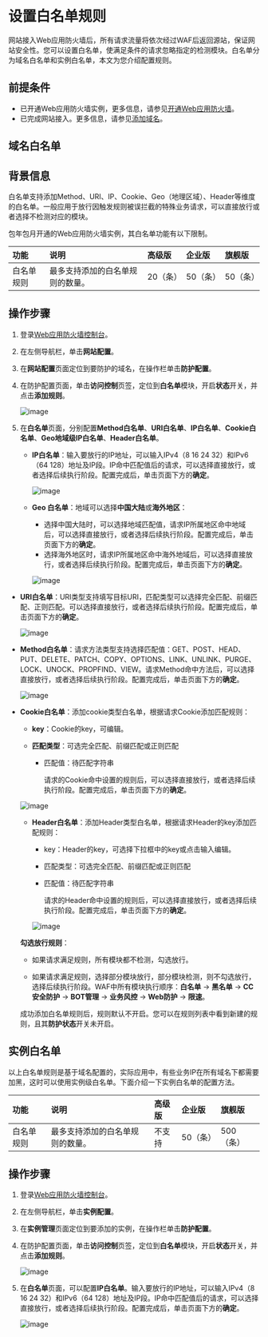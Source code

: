 # 设置白名单规则

网站接入Web应用防火墙后，所有请求流量将依次经过WAF后返回源站，保证网站安全性。您可以设置白名单，使满足条件的请求忽略指定的检测模块。白名单分为域名白名单和实例白名单，本文为您介绍配置规则。

## 前提条件

- 已开通Web应用防火墙实例，更多信息，请参见[开通Web应用防火墙](https://docs.jdcloud.com/cn/web-application-firewall/purchase-process)。
- 已完成网站接入。更多信息，请参见[添加域名](https://docs.jdcloud.com/cn/web-application-firewall/step-1)。

## 域名白名单

## 背景信息

白名单支持添加Method、URI、IP、Cookie、Geo（地理区域）、Header等维度的白名单。一般应用于放行因触发规则被误拦截的特殊业务请求，可以直接放行或者选择不检测对应的模块。

包年包月开通的Web应用防火墙实例，其白名单功能有以下限制。

| 功能       | 说明                             | 高级版   | 企业版   | 旗舰版   |
| :--------- | :------------------------------- | :------- | :------- | :------- |
| 白名单规则 | 最多支持添加的白名单规则的数量。 | 20（条） | 50（条） | 50（条） |

## 操作步骤

1. 登录[Web应用防火墙控制台](https://cloudwaf-console.jdcloud.com/overview/business)。

2. 在左侧导航栏，单击**网站配置**。

3. 在**网站配置**页面定位到要防护的域名，在操作栏单击**防护配置**。

4. 在防护配置页面，单击**访问控制**页签，定位到**白名单**模块，开启**状态**开关，并点击**添加规则**。

   ![image](../../../../../image/WAF/protect-configure/20.White-List.png)

5. 在**白名单**页面，分别配置**Method白名单**、**URI白名单**、**IP白名单**、**Cookie白名单**、**Geo地域级IP白名单**、**Header白名单**。

   - **IP白名单**：输入要放行的IP地址，可以输入IPv4（8 16 24 32）和IPv6（64 128）地址及IP段。IP命中匹配值后的请求，可以选择直接放行，或者选择后续执行阶段。配置完成后，单击页面下方的**确定**。

     ![image](../../../../../image/WAF/protect-configure/23.White-List-IP.png)

   - **Geo 白名单**：地域可以选择**中国大陆**或**海外地区**：

     - 选择中国大陆时，可以选择地域匹配值，请求IP所属地区命中地域后，可以选择直接放行，或者选择后续执行阶段。配置完成后，单击页面下方的**确定**。
     - 选择海外地区时，请求IP所属地区命中海外地域后，可以选择直接放行，或者选择后续执行阶段。配置完成后，单击页面下方的**确定**。
     
     ![image](../../../../../image/WAF/protect-configure/25.White-List-Geo.png)
          

- **URI白名单**：URI类型支持填写目标URI，匹配类型可以选择完全匹配、前缀匹配、正则匹配。可以选择直接放行，或者选择后续执行阶段。配置完成后，单击页面下方的**确定**。
  
  ![image](../../../../../image/WAF/protect-configure/22.White-List-URI.png)
  
- **Method白名单**：请求方法类型支持选择匹配值：GET、POST、HEAD、PUT、DELETE、PATCH、COPY、OPTIONS、LINK、UNLINK、PURGE、LOCK、UNOCK、PROPFIND、VIEW。请求Method命中方法后，可以选择直接放行，或者选择后续执行阶段。配置完成后，单击页面下方的**确定**。
  
  ![image](../../../../../image/WAF/protect-configure/21.White-List-Method.png)
  
- **Cookie白名单**：添加cookie类型白名单，根据请求Cookie添加匹配规则：
  
  - **key**：Cookie的key，可编辑。
  
  - **匹配类型**：可选完全匹配、前缀匹配或正则匹配
  
     - 匹配值：待匹配字符串
  
       请求的Cookie命中设置的规则后，可以选择直接放行，或者选择后续执行阶段。配置完成后，单击页面下方的**确定**。
  
  ![image](../../../../../image/WAF/protect-configure/24.White-List-Cookie.png)
  
   - **Header白名单**：添加Header类型白名单，根据请求Header的key添加匹配规则：
  
     - key：Header的key，可选择下拉框中的key或点击输入编辑。
  
     - 匹配类型：可选完全匹配、前缀匹配或正则匹配
  
     - 匹配值：待匹配字符串
  
       请求的Header命中设置的规则后，可以选择直接放行，或者选择后续执行阶段。配置完成后，单击页面下方的**确定**。
  
     ![image](../../../../../image/WAF/protect-configure/26.White-List-Header.png)
  
   **勾选放行规则**：
  
   - 如果请求满足规则，所有模块都不检测，勾选放行。
  
   - 如果请求满足规则，选择部分模块放行，部分模块检测，则不勾选放行，选择后续执行阶段。WAF中所有模块执行顺序：**白名单** -> **黑名单** -> **CC安全防护** -> **BOT管理** -> **业务风控** -> **Web防护** -> **限速**。
  
   成功添加白名单规则后，规则默认不开启。您可以在规则列表中看到新建的规则，且其**防护状态**开关未开启。



## 实例白名单

以上白名单规则是基于域名配置的，实际应用中，有些业务IP在所有域名下都需要加黑，这时可以使用实例级白名单。下面介绍一下实例白名单的配置方法。

| 功能       | 说明                             | 高级版 | 企业版   | 旗舰版    |
| :--------- | :------------------------------- | :----- | :------- | :-------- |
| 白名单规则 | 最多支持添加的白名单规则的数量。 | 不支持 | 50（条） | 500（条） |

## 操作步骤

1. 登录[Web应用防火墙控制台](https://cloudwaf-console.jdcloud.com/overview/business)。

2. 在左侧导航栏，单击**实例配置**。

3. 在**实例管理**页面定位到要添加的实例，在操作栏单击**防护配置**。

4. 在防护配置页面，单击**访问控制**页签，定位到**白名单**模块，开启**状态**开关，并点击**添加规则**。

   ![image](../../../../../image/WAF/protect-configure/23.White-List-IP-Instance1.png)

5. 在**白名单**页面，可以配置**IP白名单**。输入要放行的IP地址，可以输入IPv4（8 16 24 32）和IPv6（64 128）地址及IP段。IP命中匹配值后的请求，可以选择直接放行，或者选择后续执行阶段。配置完成后，单击页面下方的**确定**。

   ![image](../../../../../image/WAF/protect-configure/23.White-List-IP-Instance2.png)